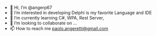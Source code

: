 - 👋 Hi, I’m @angerp67
- 👀 I’m interested in developing Delphi is my favorite Language and IDE
- 🌱 I’m currently learning C#, WPA, Rest Server, 
- 💞️ I’m looking to collaborate on ...
- 📫 How to reach me paolo.angeretti@gmail.com

<!---
angerp67/angerp67 is a ✨ special ✨ repository because its `README.md` (this file) appears on your GitHub profile.
You can click the Preview link to take a look at your changes.
--->
